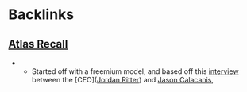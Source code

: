 
# Backlinks
## [Atlas Recall](<Atlas Recall.md>)
- - Started off with a freemium model, and based off this [interview](https://www.youtube.com/watch?v=JHDQLDYnfaU&list=ULZFL7xpKjYsQ&index=893) between the [CEO]([Jordan Ritter](<Jordan Ritter.md>)) and [Jason Calacanis](<Jason Calacanis.md>),

